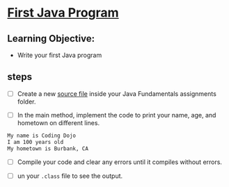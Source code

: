 # [First Java Program](https://login.codingdojo.com/m/315/9299/62834)

## Learning Objective:

- Write your first Java program




## steps

- [ ] Create a new [source file](./start/Main.java) inside your Java Fundamentals assignments folder.

- [ ] In the main method, implement the code to print your name, age, and hometown on different lines.

```bash
My name is Coding Dojo
I am 100 years old
My hometown is Burbank, CA
```

- [ ] Compile your code and clear any errors until it compiles without errors.

- [ ] un your `.class` file to see the output.